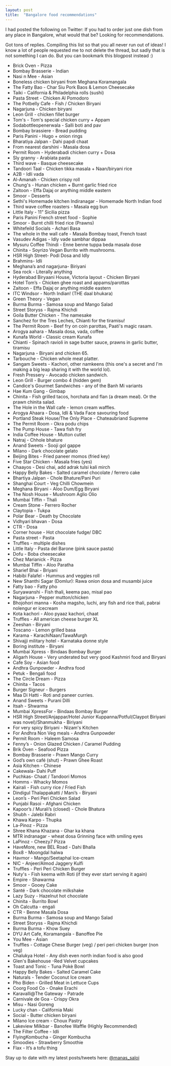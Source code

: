 ```yaml
---
layout: post
title:  "Bangalore food recommendations"
---
```


I had posted the following on Twitter: If you had to order just one dish from any place in Bangalore, what would that be? Looking for recommendations.

Got tons of replies. Compiling this list so that you all never run out of ideas! I know a lot of people requested me to not delete the thread, but sadly that is not something I can do. But you can bookmark this blogpost instead :)

- Brick Oven - Pizza
- Bombay Brasserie - Indian
- Nasi n Mee - Asian
- Boneless chicken biryani from Meghana Koramangala
- The Fatty Bao - Char Siu Pork Baos & Lemon Cheesecake
- Taiki - California & Philadelphia rolls (sushi)
- Pasta Street - Chicken Al Pomodoro
- The Potbelly Cafe - Fish / Chicken Biryani
- Nagarjuna - Chicken biryani
- Leon Grill - chicken fillet burger
- Tom's - Tom's special chicken curry + Appam
- Sodabottleopenerwala - Salli boti and pav
- Bombay brassiere - Bread pudding
- Paris Panini - Hugo + onion rings
- Bharatiya Jalpan - Dahi papdi chaat
- From nearest darshini - Masala dosa
- Permit Room - Hyderabadi chicken curry + Dosa
- Sly granny - Arabiata pasta
- Third wave - Basque cheesecake
- Tandoori Taal - Chicken tikka masala + Naan/biryani rice
- A2B - Idli vada
- Al-Amanah - Chicken crispy roll
- Chung's - Hunan chicken + Burnt garlic fried rice
- Zaitoon - Effa Dajaj or anything middle eastern
- Smoor - Desserts
- Sethi's Homemade kitchen Indiranagar - Homemade North Indian food
- Third wave coffee roasters - Masala egg bun
- Little Italy - 11” Sicilia pizza
- Paris Panini French street food - Sophie
- Smoor - Burnt chilli fried rice (Prawns)
- Whitefeild Socials - Achari Basa
- The whole in the wall cafe - Masala Bombay toast, French toast
- Vasudev Adigas - Idly vade sambhar dippaa
- Mysuru Coffee Thindi - Enne benne tuppa beda masala dose
- Chinita - Soyrizo Vegan Burrito with mushrooms.
- HSR High Street- Podi Dosa and Idly
- Brahmins- Idli
- Meghana’s and nagarjuna- Biriyani
- Sea rock - Literally anything
- Hyderabad Biryaani House, Victoria layout - Chicken Biryani
- Hotel Tom’s - Chicken ghee roast and appams/parottas
- Zaitoon - Effa Dajaj or anything middle eastern
- ITC Windsor - North Indian! (THE daal bhukara)
- Green Theory - Vegan
- Burma Burma - Samosa soup and Mango Salad
- Street Storyss - Rajma Khichdi
- Goila Butter Chicken - The namesake
- Sanchez for the Tres Leches, Chianti for the tiramisu!
- The Permit Room - Beef fry on coin parottas, Paati's magic rasam.
- Arogya aahara - Masala dosa, vada, coffee
- Kunafa World - Classic cream Kunafa
- Chianti - Spinach ravioli in sage butter sauce, prawns in garlic butter, tiramisu
- Nagarjuna - Biryani and chicken 65.
- Tarbouche - Chicken whole meat platter.
- Sangam Sweets - Kachori, other namkeens (this one's a secret and I'm making a big leap sharing it with the world lol).
- Fresh Pressery - Avocado chicken sandwich.
- Leon Grill - Burger combo 4 (hidden gem)
- Candice's Gourmet Sandwiches - any of the Banh Mi variants
- Hae Kum Gang - Gimbap
- Chinita - Fish grilled tacos, horchata and flan (a dream meal). Or the prawn chinita salad.
- The Hole in the Wall cafe - lemon cream waffles.
- Arogya Ahaara - Dosa, Idli & Vada Face savouring food
- Portland Steak House/The Only Place - Chateaubriand Supreme
- The Permit Room - Okra podu chips
- The Pump House - Tawa fish fry
- India Coffee House - Mutton cutlet
- Natraj - Chhole bhature
- Anand Sweets - Sooji gol gappe
- Milano - Dark chocolate gelato
- Beijing Bites - Fried paneer momos (fried key)
- Five Star Chicken - Masala fries (yes)
- Chaayos - Desi chai, add adrak tulsi kali mirch
- Happy Belly Bakes - Salted caramel chocolate / ferrero cake
- Bhartiya Jalpan - Chole Bhature/Pani Puri
- Shanghai Court - Veg Chilli Chowmein
- Meghana Biryani - Aloo Dum/Egg Biryani
- The Nosh House - Mushroom Aglio Olio
- Mumbai Tiffin - Thali
- Cream Stone - Ferrero Rocher
- Claytopia - Tukpa
- Polar Bear - Death by Chocolate
- Vidhyari bhavan - Dosa
- CTR - Dosa
- Corner house - Hot chocolate fudge/ DBC
- Pasta street - Pasta
- Truffles - multiple dishes
- Little Italy - Pasta del Barone (pink sauce pasta)  
- Dofu - Boba cheesecake  
- Chez Marianick - Pizza
- Mumbai Tiffin - Aloo Paratha
- Sharief Bhai - Briyani
- Habibi Falafel - Hummus and veggies roll
- New Shanthi Sagar (Domlur): Rawa onion dosa and musambi juice
- Fatty bao - Fatty pho
- Suryawanshi - Fish thali, keema pao, misal pao
- Nagarjuna - Pepper mutton/chicken
- Bhojohori manna - Kosha magsho, luchi, any fish and rice thali, pabrai nolengur er icecream
- Kota kachori - Aloo pyaaz kachori, chaat
- Truffles - All american cheese burger XL
- Zeeshan - Biryani
- Toscano - Lemon grilled basa
- Karama - KarachiNaan/TawaMurgh
- Shivajji military hotel - Karnataka donne style
- Boring institute - Biryani
- Mumbai Xpress - Bindaas Bombay Burger
- Aligarh House - Very underated but very good Kashmiri food and Biryani
- Cafe Soy - Asian food
- Andhra Gunpowder - Andhra food
- Petuk - Bengali food
- The Circle Dream - Pizza
- Chinita - Tacos
- Burger Signeur - Burgers
- Maa Di Hatti - Roti and paneer curries. 
- Anand Sweets - Purani Dilli
- Itsah - Shwarma
- Mumbai XpressFor - Bindaas Bombay Burger
- HSR High Street/Anjappar/Hotel Junior Kuppanna/Potful(Claypot Biriyani was novel)/Shanmukha - Biriyani
- For very spicy Biriyani - Nizam's Kitchen
- For Andhra Non Veg meals - Andhra Gunpowder
- Permit Room - Haleem Samosa
- Fenny’s - Onion Glazed Chicken / Caramel Pudding
- Brik Oven - Seafood Pizza
- Bombay Brasserie - Prawn Mango Curry
- God’s own café (shut) - Prawn Ghee Roast
- Asia Kitchen - Chinese
- Cakewala- Dahi Puff
- Puchkas- Chaat / Tandoori Momos
- Homms - Whacky Momos
- Kairali - Fish curry rice / Fried Fish
- Dindigul Thalappakatti / Mani’s - Biryani
- Leon’s - Peri Peri Chicken Salad
- Punjabi Rasoi - Afghani Chicken
- Kapoor’s / Murali’s (closed) - Chole Bhatura
- Shubh - Jalebi Rabri
- Khawa Karpo - Thupka
- La-Pinoz - Pizza
- Shree Khana Khazana - Ghar ka khana
- MTR indranagar - wheat dosa Grinning face with smiling eyes
- LaPinoz - Cheezy7 Pizza
- HaveMore, new BEL Road - Dahi Bhalla
- Box8 - Moongdal halwa
- Havmor - Mango/Seetaphal Ice-cream
- NIC - Anjeer/Almod Jaggery Kulfi
- Truffles - Peri Peri Chicken Burger
- Nuty's - Fish keema with Roti (if they ever start serving it again)
- Empire - Shawarma
- Smoor - Gooey Cake
- Santé - Dark chocolate milkshake
- Lazy Suzy - Hazelnut hot chocolate
- Chinita - Burrito Bowl
- Oh Calcutta - engali
- CTR - Benne Masala Dosa
- Burma Burma - Samosa soup and Mango Salad
- Street Storyss - Rajma Khichdi
- Burma Burma - Khow Suey
- DYU Art Cafe, Koramangala - Banoffee Pie
- You Mee - Asian
- Truffles - Cottage Chese Burger (veg) / peri peri chicken burger (non veg)
- Chalukya Hotel - Any dish even north indian food is also good
- Glen's Bakehouse -Red Velvet cupcakes
- Toast and Tonic - Tuna Pokè Bowl
- Happy Belly Bakes - Salted Caramel Cake
- Naturals - Tender Coconut Ice cream
- Pho Biden - Grilled Meat in Lettuce Cups
- Coorg Food Co - Onake Erachi
- Karavalli@The Gateway - Patrade
- Carnivale de Goa - Crispy Okra
- Misu - Nasi Goreng
- Lucky chan - California Maki
- Social - Butter chicken biryani
- Milano Ice cream - Choux Pastry
- Lakeview Milkbar - Banofee Waffle (Highly Recommended)
- The Filter Coffee - Idli
- FlyingKombucha - Ginger Kombucha
- Smoodies - Strawberry Smoothie
- Flax - It’s a tofu thing

Stay up to date with my latest posts/tweets here: [@manas_saloi](http://twitter.com/manas_saloi)
